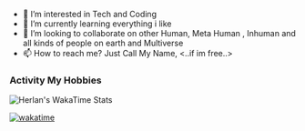 - 👀 I’m interested in Tech and Coding
- 🌱 I’m currently learning everything i like 
- 💞️ I’m looking to collaborate on other Human, Meta Human , Inhuman and all kinds of people on earth and Multiverse
- 📫 How to reach me? Just Call My Name, <..if im free..>

### Activity My Hobbies 
![Herlan's WakaTime Stats](https://github-readme-stats.vercel.app/api/wakatime?username=@herlanmustopa&layout=compact&theme=radical)


[![wakatime](https://wakatime.com/badge/user/40ad9877-c2fe-48ac-9aeb-aa5288d29967.svg)](https://wakatime.com/@40ad9877-c2fe-48ac-9aeb-aa5288d29967)


<!---
herlanmustopa/herlanmustopa is a ✨ special ✨ repository because its `README.md` (this file) appears on your GitHub profile.
